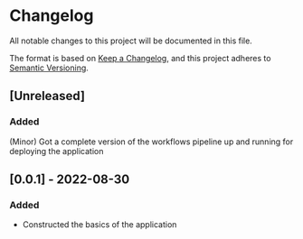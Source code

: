 # Changelog

All notable changes to this project will be documented in this file.

The format is based on [Keep a Changelog](https://keepachangelog.com/en/1.0.0/),
and this project adheres to [Semantic Versioning](https://semver.org/spec/v2.0.0.html).

## [Unreleased]

### Added

(Minor) Got a complete version of the workflows pipeline up and running for deploying the application

## [0.0.1] - 2022-08-30

### Added

-   Constructed the basics of the application
